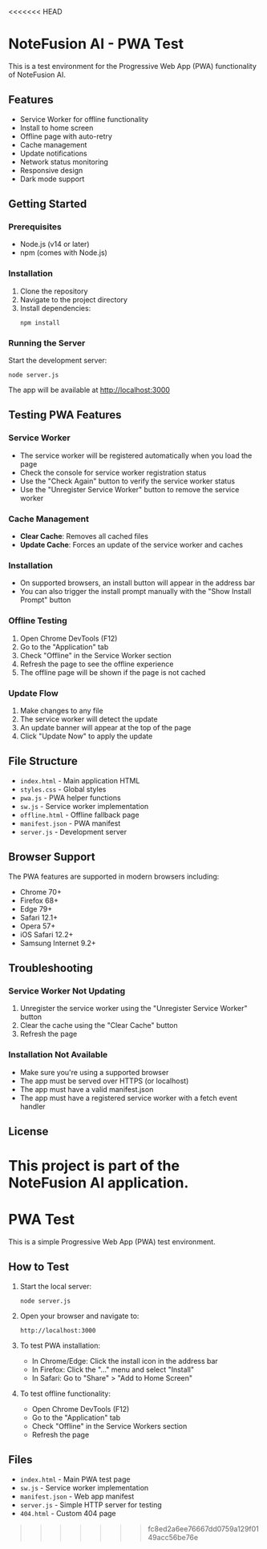 <<<<<<< HEAD
# NoteFusion AI - PWA Test

This is a test environment for the Progressive Web App (PWA) functionality of NoteFusion AI.

## Features

- Service Worker for offline functionality
- Install to home screen
- Offline page with auto-retry
- Cache management
- Update notifications
- Network status monitoring
- Responsive design
- Dark mode support

## Getting Started

### Prerequisites

- Node.js (v14 or later)
- npm (comes with Node.js)

### Installation

1. Clone the repository
2. Navigate to the project directory
3. Install dependencies:
   ```
   npm install
   ```

### Running the Server

Start the development server:

```
node server.js
```

The app will be available at [http://localhost:3000](http://localhost:3000)

## Testing PWA Features

### Service Worker

- The service worker will be registered automatically when you load the page
- Check the console for service worker registration status
- Use the "Check Again" button to verify the service worker status
- Use the "Unregister Service Worker" button to remove the service worker

### Cache Management

- **Clear Cache**: Removes all cached files
- **Update Cache**: Forces an update of the service worker and caches

### Installation

- On supported browsers, an install button will appear in the address bar
- You can also trigger the install prompt manually with the "Show Install Prompt" button

### Offline Testing

1. Open Chrome DevTools (F12)
2. Go to the "Application" tab
3. Check "Offline" in the Service Worker section
4. Refresh the page to see the offline experience
5. The offline page will be shown if the page is not cached

### Update Flow

1. Make changes to any file
2. The service worker will detect the update
3. An update banner will appear at the top of the page
4. Click "Update Now" to apply the update

## File Structure

- `index.html` - Main application HTML
- `styles.css` - Global styles
- `pwa.js` - PWA helper functions
- `sw.js` - Service worker implementation
- `offline.html` - Offline fallback page
- `manifest.json` - PWA manifest
- `server.js` - Development server

## Browser Support

The PWA features are supported in modern browsers including:

- Chrome 70+
- Firefox 68+
- Edge 79+
- Safari 12.1+
- Opera 57+
- iOS Safari 12.2+
- Samsung Internet 9.2+

## Troubleshooting

### Service Worker Not Updating

1. Unregister the service worker using the "Unregister Service Worker" button
2. Clear the cache using the "Clear Cache" button
3. Refresh the page

### Installation Not Available

- Make sure you're using a supported browser
- The app must be served over HTTPS (or localhost)
- The app must have a valid manifest.json
- The app must have a registered service worker with a fetch event handler

## License

This project is part of the NoteFusion AI application.
=======
# PWA Test

This is a simple Progressive Web App (PWA) test environment.

## How to Test

1. Start the local server:
   ```
   node server.js
   ```

2. Open your browser and navigate to:
   ```
   http://localhost:3000
   ```

3. To test PWA installation:
   - In Chrome/Edge: Click the install icon in the address bar
   - In Firefox: Click the "..." menu and select "Install"
   - In Safari: Go to "Share" > "Add to Home Screen"

4. To test offline functionality:
   - Open Chrome DevTools (F12)
   - Go to the "Application" tab
   - Check "Offline" in the Service Workers section
   - Refresh the page

## Files

- `index.html` - Main PWA test page
- `sw.js` - Service worker implementation
- `manifest.json` - Web app manifest
- `server.js` - Simple HTTP server for testing
- `404.html` - Custom 404 page
>>>>>>> fc8ed2a6ee76667dd0759a129f0149acc56be76e
